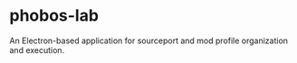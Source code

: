 # phobos-lab
An Electron-based application for sourceport and mod profile organization and execution.
